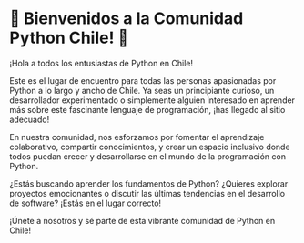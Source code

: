# 🎉 Bienvenidos a la Comunidad Python Chile! 🎉

¡Hola a todos los entusiastas de Python en Chile!

Este es el lugar de encuentro para todas las personas apasionadas por Python a lo largo y ancho de Chile. Ya seas un principiante curioso, un desarrollador experimentado o simplemente alguien interesado en aprender más sobre este fascinante lenguaje de programación, ¡has llegado al sitio adecuado!

En nuestra comunidad, nos esforzamos por fomentar el aprendizaje colaborativo, compartir conocimientos, y crear un espacio inclusivo donde todos puedan crecer y desarrollarse en el mundo de la programación con Python.

¿Estás buscando aprender los fundamentos de Python? ¿Quieres explorar proyectos emocionantes o discutir las últimas tendencias en el desarrollo de software? ¡Estás en el lugar correcto!

¡Únete a nosotros y sé parte de esta vibrante comunidad de Python en Chile!
